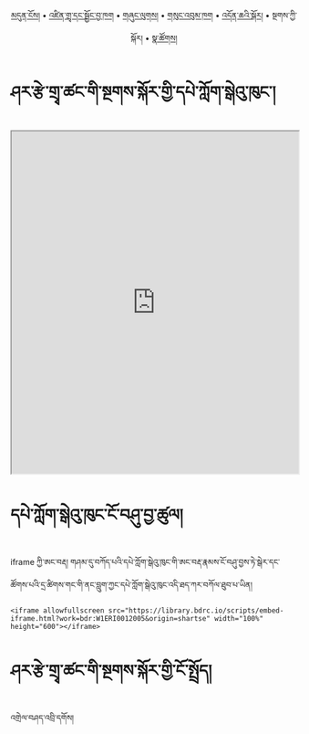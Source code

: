 <p align="center">
  <a href="https://bdrc-reader.github.io/shartse/">མདུན་ངོས།</a> • <a href="https://bdrc-reader.github.io/shartse/shadra">འཛིན་གྲྭ་དང་སྦྱོང་བྱ་ཁག</a> • <a href="https://bdrc-reader.github.io/shartse/shunglug">གཞུང་ལུགས།</a>  • <a href="https://bdrc-reader.github.io/shartse/sungbum">གསུང་འབུམ་ཁག</a> • <a href="https://bdrc-reader.github.io/shartse/doncha">འདོན་ཆའི་སྐོར།</a> • <span>སྔགས་ཀྱི་སྐོར།</span> •  <a href="https://bdrc-reader.github.io/shartse/natsok">སྣ་ཚོགས།</a></p>


# ཤར་རྩེ་གྲྭ་ཚང་གི་སྔགས་སྐོར་གྱི་དཔེ་ཀློག་སྒེའུ་ཁུང་།

<iframe allowfullscreen src="https://library.bdrc.io/scripts/embed-iframe.html?work=bdr:W1ERI0012005&origin=shartse" width="100%" height="600"></iframe>

<br>

# དཔེ་ཀློག་སྒེའུ་ཁུང་ངོ་བཤུ་བྱ་ཚུལ།

iframe ཀྱི་ཨང་བརྡ། གཤམ་དུ་བཀོད་པའི་དཔེ་ཀློག་སྒེའུ་ཁུང་གི་ཨང་བརྡ་རྣམས་ངོ་བཤུ་བྱས་ཏེ་སྒེར་དང་ཚོགས་པའི་དྲ་ཚིགས་གང་གི་ནང་བླུག་ཀྱང་དཔེ་ཀློག་སྒེའུ་ཁུང་འདི་ཐད་ཀར་བཀོལ་ཐུབ་པ་ཡིན།

```
<iframe allowfullscreen src="https://library.bdrc.io/scripts/embed-iframe.html?work=bdr:W1ERI0012005&origin=shartse" width="100%" height="600"></iframe>
```

# ཤར་རྩེ་གྲྭ་ཚང་གི་སྔགས་སྐོར་གྱི་ངོ་སྤྲོད།

འགྲེལ་བཤད་འབྲི་དགོས།









